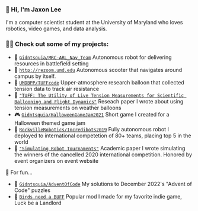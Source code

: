 ### 👋 Hi, I'm Jaxon Lee
I'm a computer scientist student at the University of Maryland who loves robotics, video games, and data analysis.

### 👨‍💻 Check out some of my projects:
- 🤖 [`Gidntsquia/MRC-ARL_Nav_Team`](https://github.com/Gidntsquia/MRC-ARL_Nav_Team) Autonomous robot for delivering resources in battlefield setting
- 🛴 [`http://rezoom.umd.edu`](http://rezoom.umd.edu) Autonomous scooter that navigates around campus by itself.
- 🎈 [`UMDBPP/TUFFcode`](https://github.com/UMDBPP/TUFFcode) Upper-atmosphere research balloon that collected tension data to track air resistance
- 📄 [`"TUFF: The Utility of Live Tension Measurements for Scientific Ballooning and Flight Dynamics"`](https://doi.org/10.31274/ahac.15632) Reseach paper I wrote about using tension measurements on weather balloons
- 🎮 [`Gidntsquia/HalloweenGameJam2021`](https://github.com/Gidntsquia/HalloweenGameJam2021) Short game I created for a Halloween themed game jam
- 🤖 [`RockvilleRobotics/Incredibots2019`](https://github.com/rockvillerobotics/Incredibots2019) Fully autonomous robot I deployed to international competetion of 80+ teams, placing top 5 in the world
- 📄 [`"Simulating Robot Tournaments"`](https://github.com/Gidntsquia/JaxonLee/files/7237609/Lee_IB_Math_IA.pdf) Academic paper I wrote simulating the winners of the cancelled 2020 international competition. Honored by event organizers on event website

🤿 For fun...
- 🎄 [`Gidntsquia/AdventOfCode`](https://github.com/Gidntsquia/AdventOfCode) My solutions to December 2022's "Advent of Code" puzzles
- 🦅 [`Birds need a BUFF`](https://steamcommunity.com/sharedfiles/filedetails/?id=2721164122&searchtext=) Popular mod I made for my favorite indie game, Luck be a Landlord


